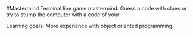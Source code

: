 #Mastermind
Terminal line game mastermind. 
Guess a code with clues or try to stump the computer with a code of your

Learning goals:
  More experience with object oriented programming.